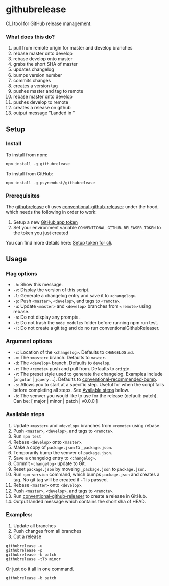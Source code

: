 # githubrelease

CLI tool for GitHub release management.

### What does this do?
1. pull from remote origin for master and develop branches
2. rebase master onto develop
3. rebase develop onto master
4. grabs the short SHA of master
5. updates changelog
6. bumps version number
7. commits changes
8. creates a version tag
9. pushes master and tag to remote
10. rebase master onto develop
11. pushes develop to remote
12. creates a release on github
13. output message "Landed in <shortsha>"

## Setup

### Install

To install from npm:

```shell
npm install -g githubrelease
```

To install from GitHub:

```shell
npm install -g psyrendust/githubrelease
```


### Prerequisites
The [githubrelease][githubrelease] cli uses [conventional-github-releaser][conventional-github-releaser] under the hood, which needs the following in order to work:

1. Setup a new [GitHub app token][newtoken]
2. Set your environment variable `CONVENTIONAL_GITHUB_RELEASER_TOKEN` to the token you just created

You can find more details here: [Setup token for cli][setup-token-for-cli].

## Usage

### Flag options
* `-h`: Show this message.
* `-v`: Display the version of this script.
* `-l`: Generate a changelog entry and save it to `<changelog>`.
* `-p`: Push `<master>`, `<develop>`, and tags to `<remote>`.
* `-u`: Update `<master>` and `<develop>` branches from `<remote>` using rebase.
* `-n`: Do not display any prompts.
* `-t`: Do not trash the `node_modules` folder before running npm run test.
* `-T`: Do not create a git tag and do no run conventionalGithubReleaser.

### Argument options
* `-c`: Location of the `<changelog>`. Defaults to `CHANGELOG.md`.
* `-m`: The `<master>` branch. Defaults to `master`.
* `-d`: The `<develop>` branch. Defaults to `develop`.
* `-r`: The `<remote>` push and pull from. Defaults to `origin`.
* `-P`: The preset style used to generate the changelog. Examples include [`angular` | `jquery` ...]. Defaults to [conventional-recommended-bump][conventional-recommended-bump].
* `-s`: Allows you to start at a specific step. Useful for when the script fails before completing all steps. See [Available steps](#available-steps) below.
* `-b`: The semver you would like to use for the release (default: patch). Can be: [ major | minor | patch | v0.0.0 ]

### Available steps
1. Update `<master>` and `<develop>` branches from `<remote>` using rebase.
2. Push `<master>`, `<develop>`, and tags to `<remote>`.
3. Run `npm test`
4. Rebase `<develop>` onto `<master>`.
5. Make a copy of `package.json` to `_package.json`.
6. Temporarily bump the semver of `package.json`.
7. Save a changelog entry to `<changelog>`.
8. Commit `<changelog>` update to Git.
9. Reset `package.json` by moveing `_package.json` to `package.json`.
10. Run `npm version` command, which bumps `package.json` and creates a tag. No git tag will be created if `-T` is passed.
11. Rebase `<master>` onto `<develop>`.
12. Push `<master>`, `<develop>`, and tags to `<remote>`.
13. Run [conventional-github-releaser][conventional-github-releaser] to create a release in GitHub.
14. Output landed message which contains the short sha of HEAD.

### Examples:
1. Update all branches
2. Push changes from all branches
3. Cut a release

```shell
githubrelease -u
githubrelease -p
githubrelease -b patch
githubrelease -tTb minor
```

Or just do it all in one command.

```shell
githubrelease -b patch
```

[conventional-github-releaser]: https://github.com/stevemao/conventional-github-releaser
[conventional-recommended-bump]: https://github.com/stevemao/conventional-recommended-bump
[githubrelease]: https://github.com/psyrendust/githubrelease
[newtoken]: https://github.com/settings/tokens/new
[setup-token-for-cli]: https://github.com/stevemao/conventional-github-releaser#setup-token-for-cli
